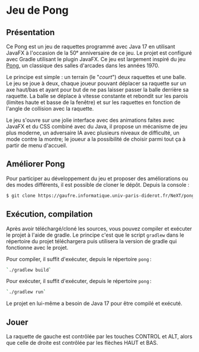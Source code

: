 # Jeu de Pong

## Présentation

Ce Pong est un jeu de raquettes programmé avec Java 17 en utilisant JavaFX à l'occasion de la 50ᵉ anniversaire de ce jeu. Le projet est configuré avec Gradle utilisant le plugin JavaFX. Ce jeu est largement inspiré du jeu [Pong](https://fr.wikipedia.org/wiki/Pong), un classique des salles d'arcades dans les années 1970.

Le principe est simple : un terrain (le "*court*") deux raquettes et une balle. Le jeu se joue à deux, chaque joueur pouvant déplacer sa raquette sur un axe haut/bas et ayant pour but de ne pas laisser passer la balle derrière sa raquette. La balle se déplace à vitesse constante et rebondit sur les parois (limites haute et basse de la fenêtre) et sur les raquettes en fonction de l'angle de collision avec la raquette.

Le jeu s'ouvre sur une jolie interface avec des animations faites avec JavaFX et du CSS combiné avec du Java, il propose un mécanisme de jeu plus moderne, un adversaire IA avec plusieurs niveaux de difficulté, un mode contre la montre; le joueur a la possibilité de choisir parmi tout ça à partir de menu d'accueil.

## Améliorer Pong

Pour participer au développement du jeu et proposer des améliorations ou des modes différents, il est possible de cloner le dépôt. Depuis la console :

```bash
$ git clone https://gaufre.informatique.univ-paris-diderot.fr/NeXT/pong
```

## Exécution, compilation

Après avoir téléchargé/cloné les sources, vous pouvez compiler et exécuter le projet à l'aide de gradle.
Le principe c'est que le script `gradlew` dans le répertoire du projet téléchargera puis utilisera la version de gradle qui fonctionne avec le projet.

Pour compiler, il suffit d'exécuter, depuis le répertoire `pong` :

```bash
`./gradlew build`
```

Pour exécuter, il suffit d'exécuter, depuis le répertoire `pong` :

```bash
`./gradlew run`
```



Le projet en lui-même a besoin de Java 17 pour être compilé et exécuté.

## Jouer

La raquette de gauche est contrôlée par les touches CONTROL et ALT, alors que celle de droite est contrôlée par les flèches HAUT et BAS.